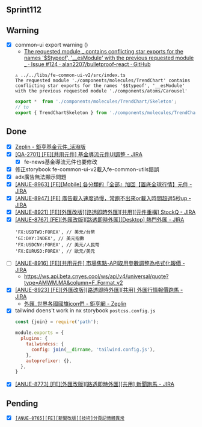 ## Sprint112


## Warning
* [x] common-ui export warning ()
	* [The requested module _ contains conflicting star exports for the names '$$typeof', '__esModule' with the previous requested module _ · Issue #124 · alan2207/bulletproof-react · GitHub](https://github.com/alan2207/bulletproof-react/issues/124)
	```
	⚠ ../../libs/fe-common-ui-v2/src/index.ts
	The requested module './components/molecules/TrendChart' contains conflicting star exports for the names '$$typeof', '__esModule' with the previous requested module './components/atoms/Carousel'
	```
	```ts
	export *  from './components/molecules/TrendChart/Skeleton';
	// to
	export { TrendChartSkeleton } from './components/molecules/TrendChart/Skeleton';
	```

## Done
* [x] [Zeplin - 鉅亨基金元件_活潑版 ](https://app.zeplin.io/project/576287bda89e8aa7045cfba5/screen/64f93e29022b843c0eaf0613)
* [x] [[QA-2701] [FE][共用元件] 基金導流元件UI調整 - JIRA](https://cnyesrd.atlassian.net/browse/QA-2701)
	* [x] fe-news基金導流元件也要修改
* [x] 修正storybook fe-common-ui-v2載入fe-common-utils錯誤
* [x] adx廣告無法顯示問題
* [x] [[ANUE-8963] [FE][Mobile] 各分類的『全部』加回【置底全球行情】元件 - JIRA](https://cnyesrd.atlassian.net/browse/ANUE-8963)
* [x] [[ANUE-8947] [FE] 廣告載入速度過慢，常跑不出來or載入時間超過5秒up - JIRA](https://cnyesrd.atlassian.net/browse/ANUE-8947)
* [x] [[ANUE-8921] [FE][外匯改版][路透即時外匯][共用][元件重構] StockQ - JIRA](https://cnyesrd.atlassian.net/browse/ANUE-8921)
* [x] [[ANUE-8767] [FE][外匯改版][路透即時外匯][Desktop] 熱門外匯 - JIRA](https://cnyesrd.atlassian.net/browse/ANUE-8767)
	```
	'FX:USDTWD:FOREX', // 美元/台幣
	'GI:DXY:INDEX', // 美元指數
	'FX:USDCNY:FOREX', // 美元/人民幣
	'FX:EURUSD:FOREX', // 歐元/美元
	```
* [ ] [[ANUE-8916] [FE][共用元件] 市場焦點-API取用參數調整為格式化報價 - JIRA](https://cnyesrd.atlassian.net/browse/ANUE-8916)
	* https://ws.api.beta.cnyes.cool/ws/api/v4/universal/quote?type=AMWM.MA&column=F_Format_v2
* [x] [[ANUE-8923] [FE][外匯改版][路透即時外匯][共用] 外匯行情報價跑馬 - JIRA](https://cnyesrd.atlassian.net/browse/ANUE-8923)
	* [外匯_世界各國國旗icon們 - 鉅亨網 - Zeplin](https://app.zeplin.io/project/576287bda89e8aa7045cfba5/screen/62c6aa079902be1b19bd67b3)
* [x] tailwind doens't work in nx storybook
	`postcss.config.js`
	```js
	const {join} = require('path');
	
	module.exports = {
	  plugins: {
	    tailwindcss: {
	      config: join(__dirname, 'tailwind.config.js'),
	    },
	    autoprefixer: {},
	  },
	}
	```
* [x] [[ANUE-8773] [FE][外匯改版][路透即時外匯][共用] 新聞跑馬 - JIRA](https://cnyesrd.atlassian.net/browse/ANUE-8773)

## Pending
* [x] [`[ANUE-8765][FE][新聞改版][技術]分頁記憶體異常`](https://cnyesrd.atlassian.net/browse/ANUE-8765)
